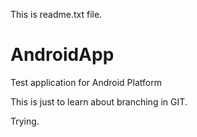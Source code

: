 This is readme.txt file.

# AndroidApp
Test application for Android Platform

This is just to learn about branching in GIT.

Trying.
